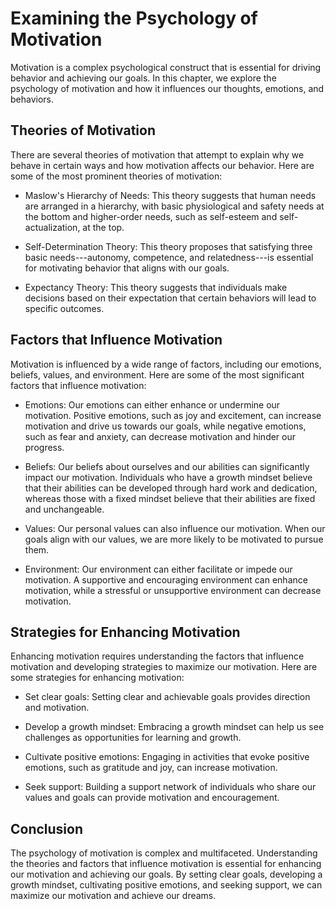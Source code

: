 Examining the Psychology of Motivation
=================================================

Motivation is a complex psychological construct that is essential for driving behavior and achieving our goals. In this chapter, we explore the psychology of motivation and how it influences our thoughts, emotions, and behaviors.

Theories of Motivation
----------------------

There are several theories of motivation that attempt to explain why we behave in certain ways and how motivation affects our behavior. Here are some of the most prominent theories of motivation:

* Maslow's Hierarchy of Needs: This theory suggests that human needs are arranged in a hierarchy, with basic physiological and safety needs at the bottom and higher-order needs, such as self-esteem and self-actualization, at the top.

* Self-Determination Theory: This theory proposes that satisfying three basic needs---autonomy, competence, and relatedness---is essential for motivating behavior that aligns with our goals.

* Expectancy Theory: This theory suggests that individuals make decisions based on their expectation that certain behaviors will lead to specific outcomes.

Factors that Influence Motivation
---------------------------------

Motivation is influenced by a wide range of factors, including our emotions, beliefs, values, and environment. Here are some of the most significant factors that influence motivation:

* Emotions: Our emotions can either enhance or undermine our motivation. Positive emotions, such as joy and excitement, can increase motivation and drive us towards our goals, while negative emotions, such as fear and anxiety, can decrease motivation and hinder our progress.

* Beliefs: Our beliefs about ourselves and our abilities can significantly impact our motivation. Individuals who have a growth mindset believe that their abilities can be developed through hard work and dedication, whereas those with a fixed mindset believe that their abilities are fixed and unchangeable.

* Values: Our personal values can also influence our motivation. When our goals align with our values, we are more likely to be motivated to pursue them.

* Environment: Our environment can either facilitate or impede our motivation. A supportive and encouraging environment can enhance motivation, while a stressful or unsupportive environment can decrease motivation.

Strategies for Enhancing Motivation
-----------------------------------

Enhancing motivation requires understanding the factors that influence motivation and developing strategies to maximize our motivation. Here are some strategies for enhancing motivation:

* Set clear goals: Setting clear and achievable goals provides direction and motivation.

* Develop a growth mindset: Embracing a growth mindset can help us see challenges as opportunities for learning and growth.

* Cultivate positive emotions: Engaging in activities that evoke positive emotions, such as gratitude and joy, can increase motivation.

* Seek support: Building a support network of individuals who share our values and goals can provide motivation and encouragement.

Conclusion
----------

The psychology of motivation is complex and multifaceted. Understanding the theories and factors that influence motivation is essential for enhancing our motivation and achieving our goals. By setting clear goals, developing a growth mindset, cultivating positive emotions, and seeking support, we can maximize our motivation and achieve our dreams.
